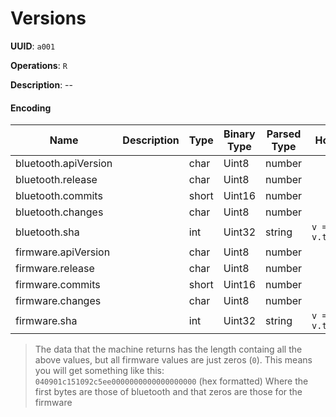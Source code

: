 # Versions

**UUID**: `a001`

**Operations**: `R`

**Description**: --

#### Encoding

| Name                 | Description | Type  | Binary Type | Parsed Type | How to Parse          |
| -------------------- | ----------- | ----- | ----------- | ----------- | --------------------- |
| bluetooth.apiVersion |             | char  | Uint8       | number      |                       |
| bluetooth.release    |             | char  | Uint8       | number      |                       |
| bluetooth.commits    |             | short | Uint16      | number      |                       |
| bluetooth.changes    |             | char  | Uint8       | number      |                       |
| bluetooth.sha        |             | int   | Uint32      | string      | `v => v.toString(16)` |
| firmware.apiVersion  |             | char  | Uint8       | number      |                       |
| firmware.release     |             | char  | Uint8       | number      |                       |
| firmware.commits     |             | short | Uint16      | number      |                       |
| firmware.changes     |             | char  | Uint8       | number      |                       |
| firmware.sha         |             | int   | Uint32      | string      | `v => v.toString(16)` |

> The data that the machine returns has the length containg all the above values, but
> all firmware values are just zeros (`0`). This means you will get something like this:
> `040901c151092c5ee0000000000000000000` (hex formatted)
> Where the first bytes are those of bluetooth and that zeros are those for the firmware
